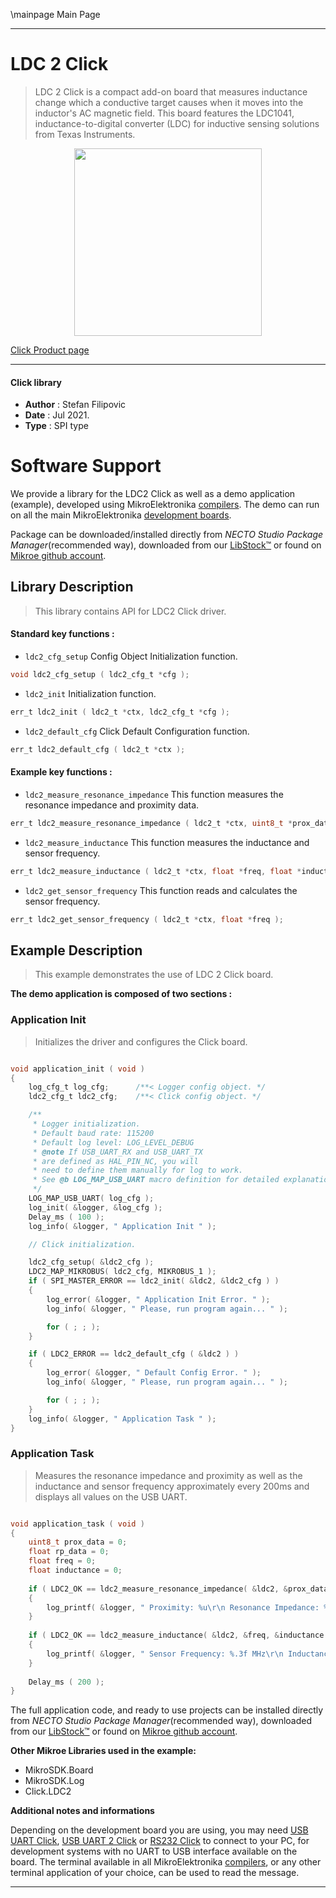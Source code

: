 \mainpage Main Page

---
# LDC 2 Click

> LDC 2 Click is a compact add-on board that measures inductance change which a conductive target causes when it moves into the inductor's AC magnetic field. This board features the LDC1041, inductance-to-digital converter (LDC) for inductive sensing solutions from Texas Instruments.

<p align="center">
  <img src="https://download.mikroe.com/images/click_for_ide/ldc2_click.png" height=300px>
</p>

[Click Product page](https://www.mikroe.com/ldc-2-click)

---


#### Click library

- **Author**        : Stefan Filipovic
- **Date**          : Jul 2021.
- **Type**          : SPI type


# Software Support

We provide a library for the LDC2 Click
as well as a demo application (example), developed using MikroElektronika
[compilers](https://www.mikroe.com/necto-studio).
The demo can run on all the main MikroElektronika [development boards](https://www.mikroe.com/development-boards).

Package can be downloaded/installed directly from *NECTO Studio Package Manager*(recommended way), downloaded from our [LibStock&trade;](https://libstock.mikroe.com) or found on [Mikroe github account](https://github.com/MikroElektronika/mikrosdk_click_v2/tree/master/clicks).

## Library Description

> This library contains API for LDC2 Click driver.

#### Standard key functions :

- `ldc2_cfg_setup` Config Object Initialization function.
```c
void ldc2_cfg_setup ( ldc2_cfg_t *cfg );
```

- `ldc2_init` Initialization function.
```c
err_t ldc2_init ( ldc2_t *ctx, ldc2_cfg_t *cfg );
```

- `ldc2_default_cfg` Click Default Configuration function.
```c
err_t ldc2_default_cfg ( ldc2_t *ctx );
```

#### Example key functions :

- `ldc2_measure_resonance_impedance` This function measures the resonance impedance and proximity data.
```c
err_t ldc2_measure_resonance_impedance ( ldc2_t *ctx, uint8_t *prox_data, float *rp_data );
```

- `ldc2_measure_inductance` This function measures the inductance and sensor frequency.
```c
err_t ldc2_measure_inductance ( ldc2_t *ctx, float *freq, float *inductance );
```

- `ldc2_get_sensor_frequency` This function reads and calculates the sensor frequency.
```c
err_t ldc2_get_sensor_frequency ( ldc2_t *ctx, float *freq );
```

## Example Description

> This example demonstrates the use of LDC 2 Click board.

**The demo application is composed of two sections :**

### Application Init

> Initializes the driver and configures the Click board.

```c

void application_init ( void )
{
    log_cfg_t log_cfg;      /**< Logger config object. */
    ldc2_cfg_t ldc2_cfg;    /**< Click config object. */

    /** 
     * Logger initialization.
     * Default baud rate: 115200
     * Default log level: LOG_LEVEL_DEBUG
     * @note If USB_UART_RX and USB_UART_TX 
     * are defined as HAL_PIN_NC, you will 
     * need to define them manually for log to work. 
     * See @b LOG_MAP_USB_UART macro definition for detailed explanation.
     */
    LOG_MAP_USB_UART( log_cfg );
    log_init( &logger, &log_cfg );
    Delay_ms ( 100 );
    log_info( &logger, " Application Init " );

    // Click initialization.

    ldc2_cfg_setup( &ldc2_cfg );
    LDC2_MAP_MIKROBUS( ldc2_cfg, MIKROBUS_1 );
    if ( SPI_MASTER_ERROR == ldc2_init( &ldc2, &ldc2_cfg ) )
    {
        log_error( &logger, " Application Init Error. " );
        log_info( &logger, " Please, run program again... " );

        for ( ; ; );
    }

    if ( LDC2_ERROR == ldc2_default_cfg ( &ldc2 ) )
    {
        log_error( &logger, " Default Config Error. " );
        log_info( &logger, " Please, run program again... " );

        for ( ; ; );
    }
    log_info( &logger, " Application Task " );
}

```

### Application Task

> Measures the resonance impedance and proximity as well as the inductance and sensor frequency 
> approximately every 200ms and displays all values on the USB UART.

```c

void application_task ( void )
{
    uint8_t prox_data = 0;
    float rp_data = 0;
    float freq = 0;
    float inductance = 0;
    
    if ( LDC2_OK == ldc2_measure_resonance_impedance( &ldc2, &prox_data, &rp_data ) )
    {
        log_printf( &logger, " Proximity: %u\r\n Resonance Impedance: %.3f kOhm\r\n\n", ( uint16_t ) prox_data, rp_data );
    }
    
    if ( LDC2_OK == ldc2_measure_inductance( &ldc2, &freq, &inductance ) )
    {
        log_printf( &logger, " Sensor Frequency: %.3f MHz\r\n Inductance: %.6f uH\r\n\n", freq, inductance );
    }
    
    Delay_ms ( 200 );
}

```

The full application code, and ready to use projects can be installed directly from *NECTO Studio Package Manager*(recommended way), downloaded from our [LibStock&trade;](https://libstock.mikroe.com) or found on [Mikroe github account](https://github.com/MikroElektronika/mikrosdk_click_v2/tree/master/clicks).

**Other Mikroe Libraries used in the example:**

- MikroSDK.Board
- MikroSDK.Log
- Click.LDC2

**Additional notes and informations**

Depending on the development board you are using, you may need
[USB UART Click](http://shop.mikroe.com/usb-uart-click),
[USB UART 2 Click](http://shop.mikroe.com/usb-uart-2-click) or
[RS232 Click](http://shop.mikroe.com/rs232-click) to connect to your PC, for
development systems with no UART to USB interface available on the board. The
terminal available in all MikroElektronika
[compilers](http://shop.mikroe.com/compilers), or any other terminal application
of your choice, can be used to read the message.

---
